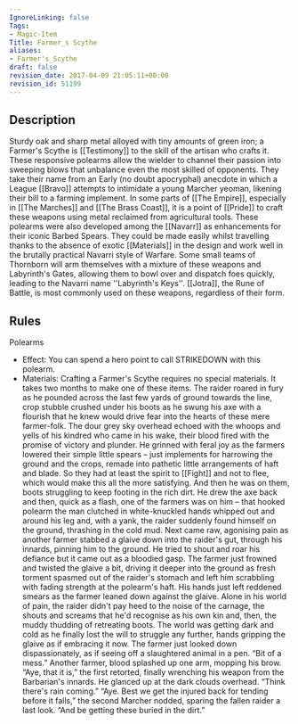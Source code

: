 ```yaml
---
IgnoreLinking: false
Tags:
- Magic-Item
Title: Farmer_s Scythe
aliases:
- Farmer's_Scythe
draft: false
revision_date: 2017-04-09 21:05:11+00:00
revision_id: 51199
---
```


## Description
Sturdy oak and sharp metal alloyed with tiny amounts of green iron; a Farmer's Scythe is [[Testimony]] to the skill of the artisan who crafts it. These responsive polearms allow the wielder to channel their passion into sweeping blows that unbalance even the most skilled of opponents. They take their name from an Early (no doubt apocryphal) anecdote in which a League [[Bravo]] attempts to intimidate a young Marcher yeoman, likening their bill to a farming implement. In some parts of [[The Empire]], especially in [[The Marches]] and [[The Brass Coast]], it is a point of [[Pride]] to craft these weapons using metal reclaimed from agricultural tools.
These polearms were also developed among the [[Navarr]] as enhancements for their iconic Barbed Spears. They could be made easily whilst travelling thanks to the absence of exotic [[Materials]] in the design and work well in the brutally practical Navarri style of Warfare.  Some small teams of Thornborn will arm themselves with a mixture of these weapons and Labyrinth's Gates, allowing them to bowl over and dispatch foes quickly, leading to the Navarri name ''Labyrinth's Keys''. [[Jotra]], the Rune of Battle, is most commonly used on these weapons, regardless of their form.
## Rules
Polearms
* Effect: You can spend a hero point to call STRIKEDOWN with this polearm.
* Materials: Crafting a Farmer's Scythe requires no special materials. It takes two months to make one of these items.
The raider roared in fury as he pounded across the last few yards of ground towards the line, crop stubble crushed under his boots as he swung his axe with a flourish that he knew would drive fear into the hearts of these mere farmer-folk. The dour grey sky overhead echoed with the whoops and yells of his kindred who came in his wake, their blood fired with the promise of victory and plunder.
He grinned with feral joy as the farmers lowered their simple little spears – just implements for harrowing the ground and the crops, remade into pathetic little arrangements of haft and blade. So they had at least the spirit to [[Fight]] and not to flee, which would make this all the more satisfying.
And then he was on them, boots struggling to keep footing in the rich dirt. He drew the axe back and then, quick as a flash, one of the farmers was on him – that hooked polearm the man clutched in white-knuckled hands whipped out and around his leg and, with a yank, the raider suddenly found himself on the ground, thrashing in the cold mud.
Next came raw, agonising pain as another farmer stabbed a glaive down into the raider's gut, through his innards, pinning him to the ground. He tried to shout and roar his defiance but it came out as a bloodied gasp. The farmer just frowned and twisted the glaive a bit, driving it deeper into the ground as fresh torment spasmed out of the raider's stomach and left him scrabbling with fading strength at the polearm's haft.
His hands just left reddened smears as the farmer leaned down against the glaive.
Alone in his world of pain, the raider didn't pay heed to the noise of the carnage, the shouts and screams that he'd recognise as his own kin and, then, the muddy thudding of retreating boots. The world was getting dark and cold as he finally lost the will to struggle any further, hands gripping the glaive as if embracing it now. The farmer just looked down dispassionately, as if seeing off a slaughtered animal in a pen.
“Bit of a mess.” Another farmer, blood splashed up one arm, mopping his brow.
“Aye, that it is,” the first retorted, finally wrenching his weapon from the Barbarian's innards. He glanced up at the dark clouds overhead. “Think there's rain coming.”
“Aye. Best we get the injured back for tending before it falls,” the second Marcher nodded, sparing the fallen raider a last look. “And be getting these buried in the dirt.”